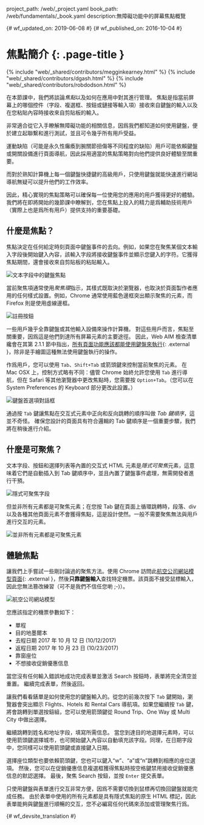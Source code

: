 project_path: /web/_project.yaml
book_path: /web/fundamentals/_book.yaml
description:無障礙功能中的屏幕焦點概覽


{# wf_updated_on: 2019-06-08 #}
{# wf_published_on: 2016-10-04 #}

# 焦點簡介 {: .page-title }

{% include "web/_shared/contributors/megginkearney.html" %}
{% include "web/_shared/contributors/dgash.html" %}
{% include "web/_shared/contributors/robdodson.html" %}



在本節課中，我們將談論*焦點*以及如何在應用中對其進行管理。
焦點是指當前屏幕上的哪個控件（字段、複選框、按鈕或鏈接等輸入項）接收來自鍵盤的輸入以及在您粘貼內容時接收來自剪貼板的輸入。



非常適合從它入手瞭解無障礙功能的相關信息，因爲我們都知道如何使用鍵盤，便於建立起聯繫和進行測試，並且可令幾乎所有用戶受益。



運動缺陷（可能是永久性癱瘓到腕關節扭傷等不同程度的缺陷）用戶可能依賴鍵盤或開關設備進行頁面導航，因此採用適當的焦點策略對向他們提供良好體驗至關重要。




而對於熟知計算機上每一個鍵盤快捷鍵的高級用戶，只使用鍵盤就能快速進行網站導航無疑可以提升他們的工作效率。



因此，精心實現的焦點策略可以確保每一位使用您的應用的用戶獲得更好的體驗。
我們將在即將開始的幾節課中瞭解到，您在焦點上投入的精力是爲輔助技術用戶（實際上也是爲所有用戶）提供支持的重要基礎。



## 什麼是焦點？

焦點決定在任何給定時刻頁面中鍵盤事件的去向。例如，如果您在聚焦某個文本輸入字段後開始鍵入內容，該輸入字段將接收鍵盤事件並顯示您鍵入的字符。它獲得焦點期間，還會接收來自剪貼板的粘貼輸入。


![文本字段中的鍵盤焦點](imgs/keyboard-focus.png)

當前聚焦項通常使用*聚焦環*指示，其樣式既取決於瀏覽器，也取決於頁面製作者應用的任何樣式設置。例如，Chrome 通常使用藍色邊框突出顯示聚焦的元素，而 Firefox 則是使用虛線邊框。


![註冊按鈕](imgs/sign-up.png)

一些用戶幾乎全靠鍵盤或其他輸入設備來操作計算機。
對這些用戶而言，焦點至關重要，因爲這是他們到達所有屏幕元素的主要途徑。
因此，Web AIM 檢查清單纔會在其第 2.1.1 節中指出，[所有頁面功能應該都能使用鍵盤來執行](https://webaim.org/standards/wcag/checklist#sc2.1.1){: .external }，除非是手繪圖這種無法使用鍵盤執行的操作。




作爲用戶，您可以使用 `Tab`、`Shift+Tab` 或箭頭鍵來控制當前聚焦的元素。
在 Mac OSX 上，控制方式略有不同：儘管 Chrome 始終允許您使用 `Tab` 進行導航，但在 Safari 等其他瀏覽器中更改焦點時，您需要按 `Option+Tab`。（您可以在 System Preferences 的 Keyboard 部分更改此設置。）


![鍵盤首選項對話框](imgs/system-prefs2.png)

通過按 `Tab` 鍵讓焦點在交互式元素中正向和反向跳轉的順序叫做 *Tab 鍵順序*，這並不奇怪。
確保您設計的頁面具有符合邏輯的 Tab 鍵順序是一個重要步驟，我們將在稍後進行介紹。



## 什麼是可聚焦？

文本字段、按鈕和選擇列表等內置的交互式 HTML 元素是*隱式可聚焦*元素，這意味着它們是自動插入到 Tab 鍵順序中，並且內置了鍵盤事件處理，無需開發者進行干預。



![隱式可聚焦字段](imgs/implicitly-focused.png)

但並非所有元素都是可聚焦元素；在您按 Tab 鍵在頁面上循環跳轉時，段落、div 以及各種其他頁面元素不會獲得焦點，這是設計使然。一般不需要聚焦無法與用戶進行交互的元素。



![並非所有元素都是可聚焦元素](imgs/not-all-elements.png)

## 體驗焦點

讓我們上手嘗試一些剛討論過的聚焦方法。使用 Chrome 訪問此[航空公司網站模型頁面](http://udacity.github.io/ud891/lesson2-focus/01-basic-form/){: .external }，然後**只靠鍵盤輸入**查找特定機票。該頁面不接受鼠標輸入，因此您無法篡改練習（可不是我們不信任您喲 ;-)）。



![航空公司網站模型](imgs/airlinesite2.png)

您應該指定的機票參數如下：

 - 單程
 - 目的地墨爾本
 - 去程日期 2017 年 10 月 12 日 (10/12/2017)
 - 返程日期 2017 年 10 月 23 日 (10/23/2017)
 - 靠窗座位
 - 不想接收促銷優惠信息

當您沒有任何輸入錯誤地成功完成表單並激活 Search 按鈕時，表單將完全清空並重置。
繼續完成表單，然後返回。


讓我們看看錶單是如何使用您的鍵盤輸入的。從您的前幾次按下 `Tab` 鍵開始，瀏覽器會突出顯示 Flights、Hotels 和 Rental Cars 導航項。如果您繼續按 `Tab` 鍵，將會跳轉到單選按鈕組，您可以使用箭頭鍵從 Round Trip、One Way 或 Multi City 中做出選擇。



繼續跳轉到姓名和地址字段，填寫所需信息。
當您到達目的地選擇元素時，可以使用箭頭鍵選擇城市，也可開始鍵入內容以自動填充該字段。同理，在日期字段中，您同樣可以使用箭頭鍵或直接鍵入日期。



選擇座位類型也要依賴箭頭鍵，您也可以鍵入“w”、“a”或“n”跳轉到相應的座位選項。
然後，您可以在促銷優惠信息複選框獲得焦點時按空格鍵禁用接收促銷優惠信息的默認選擇。
最後，聚焦 Search 按鈕，並按 `Enter` 提交表單。


只使用鍵盤與表單進行交互非常方便，因爲不需要切換到鼠標再切換回鍵盤就能完成任務。
由於表單中使用的所有元素都是具有隱式焦點的原生 HTML 標記，因此表單能夠與鍵盤進行順暢的交互，您不必編寫任何代碼來添加或管理聚焦行爲。






{# wf_devsite_translation #}
